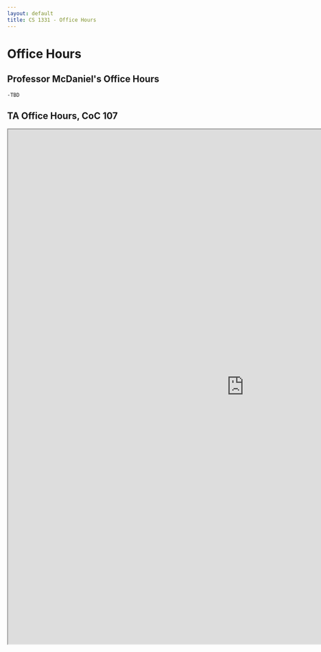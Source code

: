 ```yaml
---
layout: default
title: CS 1331 - Office Hours
---
```


# Office Hours

## Professor McDaniel's Office Hours

	-TBD

## TA Office Hours, CoC 107

<iframe style="width: 1100px; height: 1200px;" src="https://docs.google.com/spreadsheets/d/12jLV7xLOMQxPFNyOI6eASwA2T_2zNIoHCnacPTq_YmI/edit?usp=sharing;single=true&amp;widget=true&amp;headers=false"></iframe>
